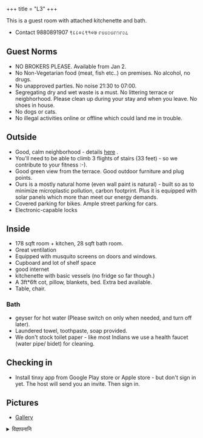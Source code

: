 +++
title = "L3"
+++

This is a guest room with attached kitchenette and bath.

- Contact 9880891907 ९८८०८९१०७ ೯೮೮೦೮೯೧೯೦೭

## Guest Norms
- NO BROKERS PLEASE.  Available from Jan 2.
- No Non-Vegetarian food (meat, fish etc..) on premises. No alcohol, no drugs.
- No unapproved parties. No noise 21:30 to 07:00.
- Segregating dry and wet waste is a must. No littering terrace or neigbhorhood.
  Please clean up during your stay and when you leave. No shoes in house.
- No dogs or cats.
- No illegal activities online or offline which could land me in trouble.


## Outside
- Good, calm neighborhood - details [here](https://xetram.github.io/dyugangotri/neighborhood/) .
- You'll need to be able to climb 3 flights of stairs (33 feet) - so we contribute to your fitness :-).
- Good green view from the terrace. Good outdoor furniture and plug points.
- Ours is a mostly natural home (even wall paint is natural) - built so as to minimize microplastic pollution, carbon footprint. Plus it is equipped with solar panels which more than meet our energy demands.
- Covered parking for bikes. Ample street parking for cars.
- Electronic-capable locks

## Inside
- 178 sqft room + kitchen, 28 sqft bath room.
- Great ventilation
- Equipped with musquito screens on doors and windows.
- Cupboard and lot of shelf space
- good internet
- kitchenette with basic vessels (no fridge so far though.)
- A 3ft*6ft cot, pillow, blankets, bed. Extra bed available.
- Table, chair.

### Bath
- geyser for hot water (Please switch on only when needed, and turn off later).
- Laundered towel, toothpaste, soap provided.
- We don't stock toilet paper - like most Indians we use a health faucet (water pipe/ bidet) for cleaning.

## Checking in 
- Install tinxy app from Google Play store or Apple store - but don't sign in yet.
  The host will send you an invite. Then sign in.

## Pictures
- [Gallery](../images/l3/)

<details><summary>विज्ञापनानि</summary>

- [NB](https://rebrand.ly/dgL3NB)
- [OLX]()
- [FB]()
- AirB
</details>



